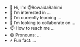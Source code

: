 - 👋 Hi, I’m @RowaidaRahimi
- 👀 I’m interested in ...
- 🌱 I’m currently learning ...
- 💞️ I’m looking to collaborate on ...
- 📫 How to reach me ...
- 😄 Pronouns: ...
- ⚡ Fun fact: ...

<!---
RowaidaRahimi/RowaidaRahimi is a ✨ special ✨ repository because its `README.md` (this file) appears on your GitHub profile.
You can click the Preview link to take a look at your changes.
--->
